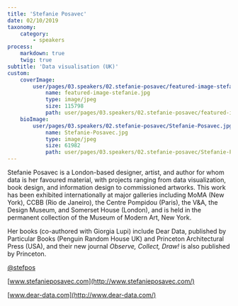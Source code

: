 ```yaml
---
title: 'Stefanie Posavec'
date: 02/10/2019
taxonomy:
    category:
        - speakers
process:
    markdown: true
    twig: true
subtitle: 'Data visualisation (UK)'
custom:
    coverImage:
        user/pages/03.speakers/02.stefanie-posavec/featured-image-stefanie.jpg:
            name: featured-image-stefanie.jpg
            type: image/jpeg
            size: 115798
            path: user/pages/03.speakers/02.stefanie-posavec/featured-image-stefanie.jpg
    bioImage:
        user/pages/03.speakers/02.stefanie-posavec/Stefanie-Posavec.jpg:
            name: Stefanie-Posavec.jpg
            type: image/jpeg
            size: 61982
            path: user/pages/03.speakers/02.stefanie-posavec/Stefanie-Posavec.jpg
---
```


Stefanie Posavec is a London-based designer, artist, and author for whom data is her favoured material, with projects ranging from data visualization, book design, and information design to commissioned artworks. This work has been exhibited internationally at major galleries including MoMA (New York), CCBB (Rio de Janeiro), the Centre Pompidou (Paris), the V&A, the Design Museum, and Somerset House (London), and is held in the permanent collection of the Museum of Modern Art, New York.

Her books (co-authored with Giorgia Lupi) include Dear Data, published by Particular Books (Penguin Random House UK) and Princeton Architectural Press (USA), and their new journal *Observe, Collect, Draw!* is also published by Princeton.

[@stefpos](https://twitter.com/stefpos)

[www.stefanieposavec.com](http://www.stefanieposavec.com/)

[www.dear-data.com](http://www.dear-data.com/)
